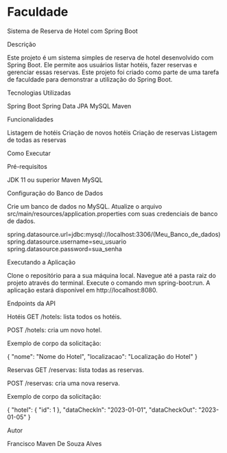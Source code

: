 # Faculdade
Sistema de Reserva de Hotel com Spring Boot

Descrição

Este projeto é um sistema simples de reserva de hotel desenvolvido com Spring Boot. Ele permite aos usuários listar hotéis, fazer reservas e gerenciar essas reservas. Este projeto foi criado como parte de uma tarefa de faculdade para demonstrar a utilização do Spring Boot.

Tecnologias Utilizadas

Spring Boot
Spring Data JPA
MySQL
Maven

Funcionalidades

Listagem de hotéis
Criação de novos hotéis
Criação de reservas
Listagem de todas as reservas

Como Executar

Pré-requisitos

JDK 11 ou superior
Maven
MySQL

Configuração do Banco de Dados

Crie um banco de dados no MySQL.
Atualize o arquivo src/main/resources/application.properties com suas credenciais de banco de dados.

spring.datasource.url=jdbc:mysql://localhost:3306/(Meu_Banco_de_dados)
spring.datasource.username=seu_usuario
spring.datasource.password=sua_senha

Executando a Aplicação

Clone o repositório para a sua máquina local.
Navegue até a pasta raiz do projeto através do terminal.
Execute o comando mvn spring-boot:run.
A aplicação estará disponível em http://localhost:8080.

Endpoints da API

Hotéis
GET /hotels: lista todos os hotéis.

POST /hotels: cria um novo hotel.

Exemplo de corpo da solicitação:

{
  "nome": "Nome do Hotel",
  "localizacao": "Localização do Hotel"
}


Reservas
GET /reservas: lista todas as reservas.

POST /reservas: cria uma nova reserva.

Exemplo de corpo da solicitação:

{
  "hotel": {
    "id": 1
  },
  "dataCheckIn": "2023-01-01",
  "dataCheckOut": "2023-01-05"
}

Autor

Francisco Maven De Souza Alves

